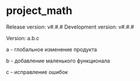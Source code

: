 # project_math

Release version: v#.#.#
Development version: v#.#.#

Version: a.b.c

a - глобальное изменение продукта

b - добавление маленького функционала

c - исправление ошибок
